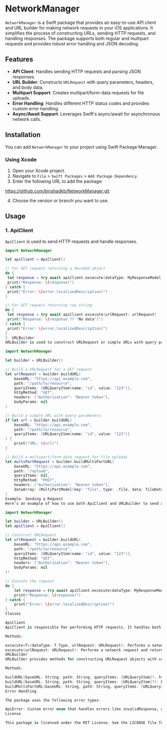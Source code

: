 # NetworkManager

`NetworkManager` is a Swift package that provides an easy-to-use API client and URL builder for making network requests in your iOS applications. It simplifies the process of constructing URLs, sending HTTP requests, and handling responses. The package supports both regular and multipart requests and provides robust error handling and JSON decoding.

## Features

- **API Client**: Handles sending HTTP requests and parsing JSON responses.
- **URL Builder**: Constructs `URLRequest` with query parameters, headers, and body data.
- **Multipart Support**: Creates multipart/form-data requests for file uploads.
- **Error Handling**: Handles different HTTP status codes and provides custom error handling.
- **Async/Await Support**: Leverages Swift's async/await for asynchronous network calls.
  
## Installation

You can add `NetworkManager` to your project using Swift Package Manager.

### Using Xcode

1. Open your Xcode project.
2. Navigate to `File` > `Swift Packages` > `Add Package Dependency`.
3. Enter the following URL to add the package:
   
https://github.com/binshadkb/NetworkManager.git


4. Choose the version or branch you want to use.

## Usage

### 1. **ApiClient**

`ApiClient` is used to send HTTP requests and handle responses.

```swift
import NetworkManager

let apiClient = ApiClient()

// For GET request returning a decoded object
do {
 let response = try await apiClient.excecute(dataType: MyResponseModel.self, urlRequest: urlRequest)
 print("Response: \(response)")
} catch {
 print("Error: \(error.localizedDescription)")
}

// For GET request returning raw string
do {
 let response = try await apiClient.excecute(urlRequest: urlRequest)
 print("Response: \(response ?? "No data")")
} catch {
 print("Error: \(error.localizedDescription)")
}
2. URLBuilder
URLBuilder is used to construct URLRequest or simple URLs with query parameters.

import NetworkManager

let builder = URLBuilder()

// Build a URLRequest for a GET request
let urlRequest = builder.buildURL(
    baseURL: "https://api.example.com",
    path: "/path/to/resource",
    queryItems: [URLQueryItem(name: "id", value: "123")],
    httpMethod: "GET",
    headers: ["Authorization": "Bearer token"],
    bodyParams: nil
)

// Build a simple URL with query parameters
if let url = builder.buildURL(
    baseURL: "https://api.example.com",
    path: "/path/to/resource",
    queryItems: [URLQueryItem(name: "id", value: "123")]
) {
    print("URL: \(url)")
}

// Build a multipart/form-data request for file uploads
let multiPartRequest = builder.buildMultiPartURL(
    baseURL: "https://api.example.com",
    path: "/upload",
    queryItems: nil,
    httpMethod: "POST",
    headers: ["Authorization": "Bearer token"],
    dataArray: [MultiPartModel(key: "file", type: .file, data: fileData)]
)
Example: Sending a Request
Here’s an example of how to use both ApiClient and URLBuilder to send a network request.

import NetworkManager

let builder = URLBuilder()
let apiClient = ApiClient()

// Construct URLRequest
let urlRequest = builder.buildURL(
    baseURL: "https://api.example.com",
    path: "/path/to/resource",
    queryItems: [URLQueryItem(name: "id", value: "123")],
    httpMethod: "GET",
    headers: ["Authorization": "Bearer token"],
    bodyParams: nil
)!

// Execute the request
do {
    let response = try await apiClient.excecute(dataType: MyResponseModel.self, urlRequest: urlRequest)
    print("Response: \(response)")
} catch {
    print("Error: \(error.localizedDescription)")
}
Classes

ApiClient
ApiClient is responsible for performing HTTP requests. It handles both successful and failed requests, and it can return decoded objects or raw strings.

Methods:

excecute<T>(dataType: T.Type, urlRequest: URLRequest): Performs a network request and decodes the response into a specified Decodable type.
excecute(urlRequest: URLRequest): Performs a network request and returns the response as a string.
URLBuilder
URLBuilder provides methods for constructing URLRequest objects with various parameters.

Methods:

buildURL(baseURL: String, path: String, queryItems: [URLQueryItem]?, httpMethod: String, headers: [String: String], bodyParams: Any?): Builds a complete URLRequest with headers, body, and query parameters.
buildURL(baseURL: String, path: String, queryItems: [URLQueryItem]?): Builds a simple URL using base URL, path, and query items.
buildMultiPartURL(baseURL: String, path: String, queryItems: [URLQueryItem]?, httpMethod: String, headers: [String: String], dataArray: [MultiPartModel]): Builds a multipart/form-data request for file uploads.
Error Handling

The package uses the following error types:

ApiError: Custom error enum that handles errors like invalidResponse, unauthorized, parseError, and others.
License

This package is licensed under the MIT License. See the LICENSE file for more details.

